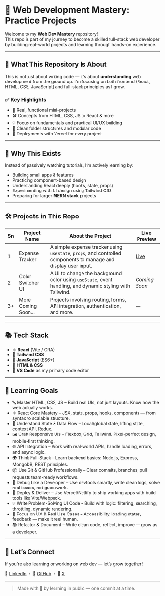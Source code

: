 # 🚀 Web Development Mastery: Practice Projects

Welcome to my **Web Dev Mastery** repository!  
This repo is part of my journey to become a skilled full-stack web developer by building real-world projects and learning through hands-on experience.

---

## 📌 What This Repository Is About

This is not just about writing code — it's about **understanding** web development from the ground up. I'm focusing on both frontend (React, HTML, CSS, JavaScript) and full-stack principles as I grow.

### ✅ Key Highlights

- 🧩 Real, functional mini-projects
- 🛠️ Concepts from HTML, CSS, JS to React & more
- 💡 Focus on fundamentals and practical UI/UX building
- 📁 Clean folder structures and modular code
- 🚀 Deployments with Vercel for every project

---

## 🧠 Why This Exists

Instead of passively watching tutorials, I’m actively learning by:

- Building small apps & features
- Practicing component-based design
- Understanding React deeply (hooks, state, props)
- Experimenting with UI design using Tailwind CSS
- Preparing for larger **MERN stack** projects

---

## 🛠 Projects in This Repo

| Sn | Project Name         | About the Project                                      | Live Preview |
|-----|----------------------|--------------------------------------------------------|--------------|
| 1   | Expense Tracker      | A simple expense tracker using `useState`, `props`, and controlled components to manage and display user input. | [Live](https://web-development-mastery.vercel.app/) |
| 2   | Color Switcher UI    | A UI to change the background color using `useState`, event handling, and dynamic styling with Tailwind. | *Coming Soon* |
| 3+  | More Coming Soon...  | Projects involving routing, forms, API integration, authentication, and more. | — |
---

## 📚 Tech Stack

- ⚛️ **React** (Vite / CRA)
- 🎨 **Tailwind CSS**
- 🧠 **JavaScript** (ES6+)
- 🧱 **HTML & CSS**
- 🧰 **VS Code** as my primary code editor

---

## 🎯 Learning Goals

- 🔤 Master HTML, CSS, JS – Build real UIs, not just layouts. Know how the web actually works.
- ⚛️ React Core Mastery – JSX, state, props, hooks, components — from syntax to scalable structure.
- 🔁 Understand State & Data Flow – Local/global state, lifting state, context API, Redux.
- 🖼️ Craft Responsive UIs – Flexbox, Grid, Tailwind. Pixel-perfect design, mobile-first thinking.
- 🌐 API Integration – Work with real-world APIs, handle loading, errors, and async logic.
- 🌍 Think Full-Stack – Learn backend basics: Node.js, Express, MongoDB, REST principles.
- 📦 Use Git & GitHub Professionally – Clear commits, branches, pull requests  team-ready workflows.
- 🧪 Debug Like a Developer – Use devtools smartly, write clean logs, solve real issues, not guesswork.
- 🚀 Deploy & Deliver – Use Vercel/Netlify to ship working apps with build tools like Vite/Webpack.
- 💡 Write Problem-Solving UI Code – Build with logic: filtering, searching, throttling, dynamic rendering.
- 🧠 Focus on UX & Real Use Cases – Accessibility, loading states, feedback — make it feel human.
- 📚 Refactor & Document – Write clean code, reflect, improve — grow as a developer.


---

## 🤝 Let’s Connect

If you're also learning or working on web dev — let's grow together!

🔗 [LinkedIn](https://www.linkedin.com/in/tanish29/) ・ 🐙 [GitHub](https://github.com/TanishKumarDev) ・ 🐤 [X](https://x.com/tanish_29)


---

> Made with 💙 by learning in public — one commit at a time.
